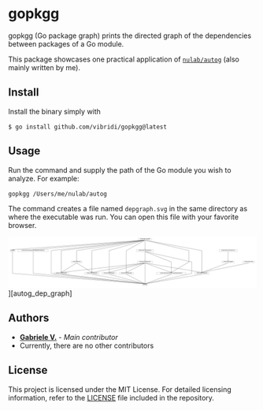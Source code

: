 # gopkgg

gopkgg (Go package graph) prints the directed graph of the dependencies between packages of a Go module.

This package showcases one practical application of [`nulab/autog`](https://github.com/nulab/autog) (also mainly written by me).

## Install

Install the binary simply with

    $ go install github.com/vibridi/gopkgg@latest

## Usage

Run the command and supply the path of the Go module you wish to analyze. For example:

    gopkgg /Users/me/nulab/autog

The command creates a file named `depgraph.svg` in the same directory as where the executable was run. 
You can open this file with your favorite browser.  

![autog_graph](https://raw.githubusercontent.com/vibridi/gopkgg/refs/heads/main/example_autog_dep_graph.svg)][autog_dep_graph]


## Authors

* **[Gabriele V.](https://github.com/vibridi/)** - *Main contributor*
* Currently, there are no other contributors

## License

This project is licensed under the MIT License. For detailed licensing information, refer to the [LICENSE](LICENSE) file included in the repository.
